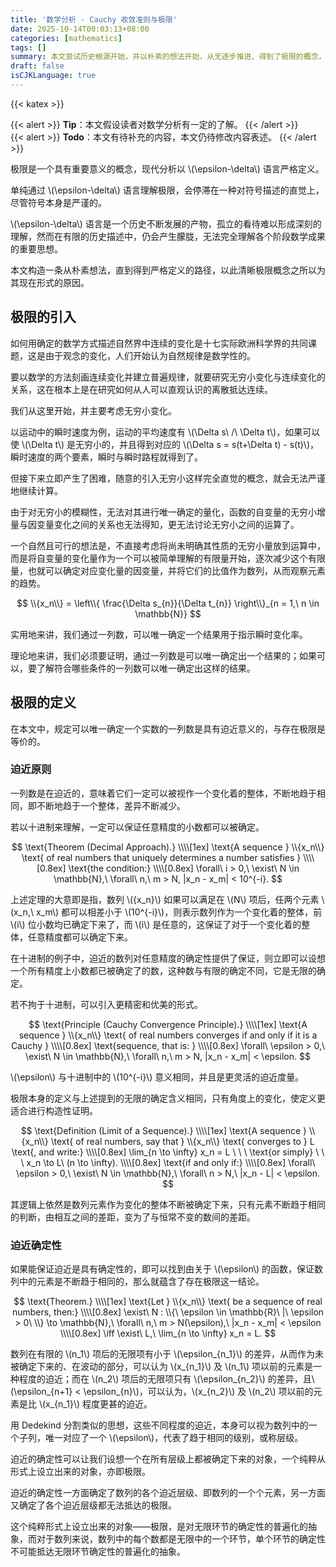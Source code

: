 ```yaml
---
title: '数学分析 - Cauchy 收敛准则与极限'
date: 2025-10-14T00:03:13+08:00
categories: [mathematics]
tags: []
summary: 本文尝试历史根源开始，并以朴素的想法开始，从无逐步推进、得到了极限的概念，并分析概念背后的方法论、逻辑和哲学，试图解释其思维结构。
draft: false
isCJKLanguage: true
---
```

{{< katex >}}

{{< alert >}}
**Tip**：本文假设读者对数学分析有一定的了解。
{{< /alert >}}
\
{{< alert >}}
**Todo**：本文有待补充的内容，本文仍待修改内容表述。
{{< /alert >}}

极限是一个具有重要意义的概念，现代分析以 \\(\epsilon-\delta\\) 语言严格定义。

单纯通过 \\(\epsilon-\delta\\) 语言理解极限，会停滞在一种对符号描述的直觉上，尽管符号本身是严谨的。

\\(\epsilon-\delta\\) 语言是一个历史不断发展的产物，孤立的看待难以形成深刻的理解，然而在有限的历史描述中，仍会产生朦胧，无法完全理解各个阶段数学成果的重要思想。

本文构造一条从朴素想法，直到得到严格定义的路径，以此清晰极限概念之所以为其现在形式的原因。

## 极限的引入

如何用确定的数学方式描述自然界中连续的变化是十七实际欧洲科学界的共同课题，这是由于观念的变化，人们开始认为自然规律是数学性的。

要以数学的方法刻画连续变化并建立普遍规律，就要研究无穷小变化与连续变化的关系，这在根本上是在研究如何从人可以直观认识的离散抵达连续。

我们从这里开始，并主要考虑无穷小变化。

以运动中的瞬时速度为例，运动的平均速度有 \\(\Delta s\ /\ \Delta t\\)，如果可以使 \\(\Delta t\\) 是无穷小的，并且得到对应的 \\(\Delta s = s(t+\Delta t) - s(t)\\)，瞬时速度的两个要素，瞬时与瞬时路程就得到了。

但接下来立即产生了困难，随意的引入无穷小这样完全直觉的概念，就会无法严谨地继续计算。

由于对无穷小的模糊性，无法对其进行唯一确定的量化，函数的自变量的无穷小增量与因变量变化之间的关系也无法得知，更无法讨论无穷小之间的运算了。

一个自然且可行的想法是，不直接考虑将尚未明确其性质的无穷小量放到运算中，而是将自变量的变化量作为一个可以被简单理解的有限量开始，逐次减少这个有限量，也就可以确定对应变化量的因变量，并将它们的比值作为数列，从而观察元素的趋势。

$$
    \\{x_n\\} = \left\\{ \frac{\Delta s_{n}}{\Delta t_{n}} \right\\}_{n = 1,\ n \in \mathbb{N}}
$$

实用地来讲，我们通过一列数，可以唯一确定一个结果用于指示瞬时变化率。

理论地来讲，我们必须要证明，通过一列数是可以唯一确定出一个结果的；如果可以，要了解符合哪些条件的一列数可以唯一确定出这样的结果。

## 极限的定义

在本文中，规定可以唯一确定一个实数的一列数是具有迫近意义的，与存在极限是等价的。

### 迫近原则

一列数是在迫近的，意味着它们一定可以被视作一个变化着的整体，不断地趋于相同，即不断地趋于一个整体，差异不断减少。

若以十进制来理解，一定可以保证任意精度的小数都可以被确定。

$$
    \text{Theorem (Decimal Approach).} \\\\[1ex]
    \text{A sequence } \\{x_n\\} \text{ of real numbers that uniquely determines a number satisfies } \\\\[0.8ex]
    \text{the condition:} \\\\[0.8ex]
    \forall\ i > 0,\ \exist\ N \in \mathbb{N},\ \forall\ n,\ m > N, |x_n - x_m| < 10^{-i}.
$$

上述定理的大意即是指，数列 \\({x_n}\\) 如果可以满足在 \\(N\\) 项后，任两个元素 \\(x_n,\ x_m\\) 都可以相差小于 \\(10^{-i}\\)，则表示数列作为一个变化着的整体，前 \\(i\\) 位小数均已确定下来了，而 \\(i\\) 是任意的，这保证了对于一个变化着的整体，任意精度都可以确定下来。

在十进制的例子中，迫近的数列对任意精度的确定性提供了保证，则立即可以设想一个所有精度上小数都已被确定了的数，这种数与有限的确定不同，它是无限的确定。

若不拘于十进制，可以引入更精密和优美的形式。

$$
    \text{Principle (Cauchy Convergence Principle).} \\\\[1ex]
    \text{A sequence } \\{x_n\\} \text{ of real numbers converges if and only if it is a Cauchy } \\\\[0.8ex]
    \text{sequence, that is: } \\\\[0.8ex]
    \forall\ \epsilon > 0,\ \exist\ N \in \mathbb{N},\ \forall\ n,\ m > N, |x_n - x_m| < \epsilon.
$$

\\(\epsilon\\) 与十进制中的 \\(10^{-i}\\) 意义相同，并且是更灵活的迫近度量。

极限本身的定义与上述提到的无限的确定含义相同，只有角度上的变化，使定义更适合进行构造性证明。

$$
    \text{Definition (Limit of a Sequence).} \\\\[1ex]
    \text{A sequence } \\{x_n\\} \text{ of real numbers, say that } \\{x_n\\} \text{ converges to } L \text{, and write:} \\\\[0.8ex]
        \lim_{n \to \infty} x_n = L \ \ \ \text{or simply} \ \ \ x_n \to L\ (n \to \infty). \\\\[0.8ex]
    \text{if and only if:} \\\\[0.8ex]
    \forall\ \epsilon > 0,\ \exist\ N \in \mathbb{N},\ \forall\ n > N,\ |x_n - L| < \epsilon.
$$

其逻辑上依然是数列元素作为变化的整体不断被确定下来，只有元素不断趋于相同的判断，由相互之间的差距，变为了与恒常不变的数间的差距。

### 迫近确定性

如果能保证迫近是具有确定性的，即可以找到由关于 \\(\epsilon\\) 的函数，保证数列中的元素是不断趋于相同的，那么就蕴含了存在极限这一结论。

$$
    \text{Theorem.} \\\\[1ex]
    \text{Let } \\{x_n\\} \text{ be a sequence of real numbers, then:} \\\\[0.8ex]
    \exist\ N : \\{\ \epsilon \in \mathbb{R}\ |\ \epsilon > 0\ \\} \to \mathbb{N},\ \forall\ n,\ m > N(\epsilon),\ |x_n - x_m| < \epsilon \\\\[0.8ex]
    \iff \exist\ L,\ \lim_{n \to \infty} x_n = L.
$$

数列在有限的 \\(n_1\\) 项后的无限项有小于 \\(\epsilon_{n_1}\\) 的差异，从而作为未被确定下来的、在波动的部分，可以认为 \\(x_{n_1}\\) 及 \\(n_1\\) 项以前的元素是一种程度的迫近；而在 \\(n_2\\) 项后的无限项只有 \\(\epsilon_{n_2}\\) 的差异，且\\(\epsilon_{n+1} < \epsilon_{n}\\)，可以认为，\\(x_{n_2}\\) 及 \\(n_2\\) 项以前的元素是比 \\(x_{n_1}\\) 程度更甚的迫近。

用 Dedekind 分割类似的思想，这些不同程度的迫近，本身可以视为数列中的一个子列，唯一对应了一个 \\(\epsilon\\)，代表了趋于相同的级别，或称层级。

迫近的确定性可以让我们设想一个在所有层级上都被确定下来的对象，一个纯粹从形式上设立出来的对象，亦即极限。

迫近的确定性一方面确定了数列的各个迫近层级、即数列的一个个元素，另一方面又确定了各个迫近层级都无法抵达的极限。

这个纯粹形式上设立出来的对象——极限，是对无限环节的确定性的普遍化的抽象，而对于数列来说，数列中的每个数都是无限中的一个环节，单个环节的确定性不可能抵达无限环节确定性的普遍化的抽象。
